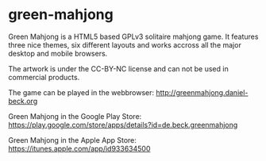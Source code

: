 green-mahjong
=============

Green Mahjong is a HTML5 based GPLv3 solitaire mahjong game. It features three nice themes, six different layouts and works accross all the major desktop and mobile browsers.

The artwork is under the CC-BY-NC license and can not be used in commercial products. 


The game can be played in the webbrowser: 
http://greenmahjong.daniel-beck.org

Green Mahjong in the Google Play Store: https://play.google.com/store/apps/details?id=de.beck.greenmahjong

Green Mahjong in the Apple App Store: https://itunes.apple.com/app/id933634500
